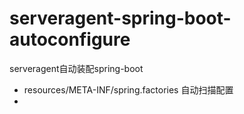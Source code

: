 # serveragent-spring-boot-autoconfigure
serveragent自动装配spring-boot

- resources/META-INF/spring.factories
  自动扫描配置
- 
